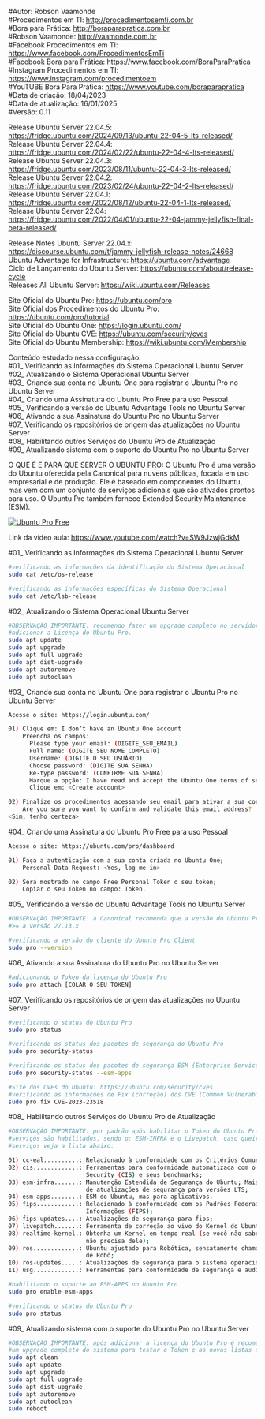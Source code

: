#Autor: Robson Vaamonde<br>
#Procedimentos em TI: http://procedimentosemti.com.br<br>
#Bora para Prática: http://boraparapratica.com.br<br>
#Robson Vaamonde: http://vaamonde.com.br<br>
#Facebook Procedimentos em TI: https://www.facebook.com/ProcedimentosEmTi<br>
#Facebook Bora para Prática: https://www.facebook.com/BoraParaPratica<br>
#Instagram Procedimentos em TI: https://www.instagram.com/procedimentoem<br>
#YouTUBE Bora Para Prática: https://www.youtube.com/boraparapratica<br>
#Data de criação: 18/04/2023<br>
#Data de atualização: 16/01/2025<br>
#Versão: 0.11<br>

Release Ubuntu Server 22.04.5: https://fridge.ubuntu.com/2024/09/13/ubuntu-22-04-5-lts-released/<br>
Release Ubuntu Server 22.04.4: https://fridge.ubuntu.com/2024/02/22/ubuntu-22-04-4-lts-released/<br>
Release Ubuntu Server 22.04.3: https://fridge.ubuntu.com/2023/08/11/ubuntu-22-04-3-lts-released/<br>
Release Ubuntu Server 22.04.2: https://fridge.ubuntu.com/2023/02/24/ubuntu-22-04-2-lts-released/<br>
Release Ubuntu Server 22.04.1: https://fridge.ubuntu.com/2022/08/12/ubuntu-22-04-1-lts-released/<br>
Release Ubuntu Server 22.04: https://fridge.ubuntu.com/2022/04/01/ubuntu-22-04-jammy-jellyfish-final-beta-released/

Release Notes Ubuntu Server 22.04.x: https://discourse.ubuntu.com/t/jammy-jellyfish-release-notes/24668<br>
Ubuntu Advantage for Infrastructure: https://ubuntu.com/advantage<br>
Ciclo de Lançamento do Ubuntu Server: https://ubuntu.com/about/release-cycle<br>
Releases All Ubuntu Server: https://wiki.ubuntu.com/Releases

Site Oficial do Ubuntu Pro: https://ubuntu.com/pro<br>
Site Oficial dos Procedimentos do Ubuntu Pro: https://ubuntu.com/pro/tutorial<br>
Site Oficial do Ubuntu One: https://login.ubuntu.com/<br>
Site Oficial do Ubuntu CVE: https://ubuntu.com/security/cves<br>
Site Oficial do Ubuntu Membership: https://wiki.ubuntu.com/Membership

Conteúdo estudado nessa configuração:<br>
#01_ Verificando as Informações do Sistema Operacional Ubuntu Server<br>
#02_ Atualizando o Sistema Operacional Ubuntu Server<br>
#03_ Criando sua conta no Ubuntu One para registrar o Ubuntu Pro no Ubuntu Server<br>
#04_ Criando uma Assinatura do Ubuntu Pro Free para uso Pessoal<br>
#05_ Verificando a versão do Ubuntu Advantage Tools no Ubuntu Server<br>
#06_ Ativando a sua Assinatura do Ubuntu Pro no Ubuntu Server<br>
#07_ Verificando os repositórios de origem das atualizações no Ubuntu Server<br>
#08_ Habilitando outros Serviços do Ubuntu Pro de Atualização<br>
#09_ Atualizando sistema com o suporte do Ubuntu Pro no Ubuntu Server<br>

O QUE É E PARA QUE SERVER O UBUNTU PRO: O Ubuntu Pro é uma versão do Ubuntu oferecida pela Canonical para nuvens públicas, focada em uso empresarial e de produção. Ele é baseado em componentes do Ubuntu, mas vem com um conjunto de serviços adicionais que são ativados prontos para uso. O Ubuntu Pro também fornece Extended Security Maintenance (ESM).

[![Ubuntu Pro Free](http://img.youtube.com/vi/SW9JzwjGdkM/0.jpg)](https://www.youtube.com/watch?v=SW9JzwjGdkM "Ubuntu Pro Free")

Link da vídeo aula: https://www.youtube.com/watch?v=SW9JzwjGdkM

#01_ Verificando as Informações do Sistema Operacional Ubuntu Server<br>
```bash
#verificando as informações da identificação do Sistema Operacional
sudo cat /etc/os-release

#verificando as informações específicas do Sistema Operacional
sudo cat /etc/lsb-release
```

#02_ Atualizando o Sistema Operacional Ubuntu Server<br>
```bash
#OBSERVAÇÃO IMPORTANTE: recomendo fazer um upgrade completo no servidor antes de
#adicionar a Licença do Ubuntu Pro.
sudo apt update
sudo apt upgrade
sudo apt full-upgrade
sudo apt dist-upgrade
sudo apt autoremove
sudo apt autoclean
```

#03_ Criando sua conta no Ubuntu One para registrar o Ubuntu Pro no Ubuntu Server<br>
```bash
Acesse o site: https://login.ubuntu.com/

01) Clique em: I don’t have an Ubuntu One account
    Preencha os campos:
      Please type your email: (DIGITE_SEU_EMAIL)
      Full name: (DIGITE SEU NOME COMPLETO)
      Username: (DIGITE O SEU USUÁRIO)
      Choose password: (DIGITE SUA SENHA)
      Re-type password: (CONFIRME SUA SENHA)
      Marque a opção: I have read and accept the Ubuntu One terms of service, data privacy policy and Canonical SSO privacy notice.
      Clique em: <Create account>

02) Finalize os procedimentos acessando seu email para ativar a sua conta no Ubuntu One.
    Are you sure you want to confirm and validate this email address?
<Sim, tenho certeza>
```

#04_ Criando uma Assinatura do Ubuntu Pro Free para uso Pessoal<br>
```bash
Acesse o site: https://ubuntu.com/pro/dashboard

01) Faça a autenticação com a sua conta criada no Ubuntu One;
    Personal Data Request: <Yes, log me in>

02) Será mostrado no campo Free Personal Token o seu token;
    Copiar o seu Token no campo: Token.
```

#05_ Verificando a versão do Ubuntu Advantage Tools no Ubuntu Server<br>
```bash
#OBSERVAÇÃO IMPORTANTE: a Canonical recomenda que a versão do Ubuntu Pro Client seja 
#>= a versão 27.13.x

#verificando a versão do cliente do Ubuntu Pro Client
sudo pro --version
```

#06_ Ativando a sua Assinatura do Ubuntu Pro no Ubuntu Server<br>
```bash
#adicionando o Token da licença do Ubuntu Pro
sudo pro attach [COLAR O SEU TOKEN]
```

#07_ Verificando os repositórios de origem das atualizações no Ubuntu Server<br>
```bash
#verificando o status do Ubuntu Pro
sudo pro status

#verificando os status dos pacotes de segurança do Ubuntu Pro
sudo pro security-status

#verificando os status dos pacotes de segurança ESM (Enterprise Service Manager) do Ubuntu Pro
sudo pro security-status --esm-apps

#Site dos CVEs do Ubuntu: https://ubuntu.com/security/cves
#verificando as informações de Fix (correção) dos CVE (Common Vulnerabilities and Exposures)
sudo pro fix CVE-2023-23518
```

#08_ Habilitando outros Serviços do Ubuntu Pro de Atualização<br>
```bash
#OBSERVAÇÃO IMPORTANTE: por padrão após habilitar o Token do Ubuntu Pro os principais 
#serviços são habilitados, sendo o: ESM-INFRA e o Livepatch, caso queira habilitar mais 
#serviços veja a lista abaixo:

01) cc-eal..........: Relacionado à conformidade com os Critérios Comuns EAL2;
02) cis.............: Ferramentas para conformidade automatizada com o Center of Internet 
                      Security (CIS) e seus benchmarks;
03) esm-infra.......: Manutenção Estendida de Segurança do Ubuntu; Mais 5 (total de 10) anos
                      de atualizações de segurança para versões LTS;
04) esm-apps........: ESM do Ubuntu, mas para aplicativos.
05) fips............: Relacionado à conformidade com os Padrões Federais de Processamento de 
                      Informações (FIPS);
06) fips-updates....: Atualizações de segurança para fips;
07) livepatch.......: Ferramenta de correção ao vivo do Kernel do Ubuntu (livepatch);
08) realtime-kernel.: Obtenha um Kernel em tempo real (se você não sabe o que é, provavelmente
                      não precisa dele);
09) ros.............: Ubuntu ajustado para Robótica, sensatamente chamado de Sistema Operacional 
                      de Robô;
10) ros-updates.....: Atualizações de segurança para o sistema operacional do robô;
11) usg.............: Ferramentas para conformidade de segurança e auditoria do sistema.

#habilitando o suporte ao ESM-APPS no Ubuntu Pro
sudo pro enable esm-apps

#verificando o status do Ubuntu Pro
sudo pro status
```

#09_ Atualizando sistema com o suporte do Ubuntu Pro no Ubuntu Server<br>
```bash
#OBSERVAÇÃO IMPORTANTE: após adicionar a licença do Ubuntu Pro é recomendado fazer
#um upgrade completo do sistema para testar o Token e as novas listas do sources.list
sudo apt clean
sudo apt update
sudo apt upgrade
sudo apt full-upgrade
sudo apt dist-upgrade
sudo apt autoremove
sudo apt autoclean
sudo reboot
```